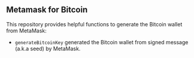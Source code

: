 ## Metamask for Bitcoin

This repository provides helpful functions to generate the Bitcoin wallet from MetaMask:
* `generateBitcoinKey` generated the Bitcoin wallet from signed message (a.k.a seed) by MetaMask.
   
